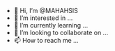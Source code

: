 - 👋 Hi, I’m @MAHAHSIS
- 👀 I’m interested in ...
- 🌱 I’m currently learning ...
- 💞️ I’m looking to collaborate on ...
- 📫 How to reach me ...

<!---
MAHAHSIS/MAHAHSIS is a ✨ special ✨ repository because its `README.md` (this file) appears on your GitHub profile.
You can click the Preview link to take a look at your changes.
--->
